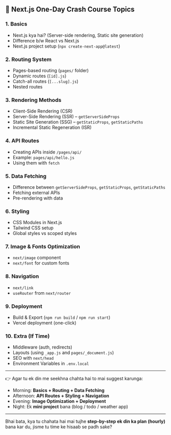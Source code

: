 

## 📌 Next.js One-Day Crash Course Topics

### 1. **Basics**

- Next.js kya hai? (Server-side rendering, Static site generation)
- Difference b/w React vs Next.js
- Next.js project setup (`npx create-next-app@latest`)

### 2. **Routing System**

- Pages-based routing (`pages/` folder)
- Dynamic routes (`[id].js`)
- Catch-all routes (`[...slug].js`)
- Nested routes

### 3. **Rendering Methods**

- Client-Side Rendering (CSR)
- Server-Side Rendering (SSR) – `getServerSideProps`
- Static Site Generation (SSG) – `getStaticProps`, `getStaticPaths`
- Incremental Static Regeneration (ISR)

### 4. **API Routes**

- Creating APIs inside `/pages/api/`
- Example: `pages/api/hello.js`
- Using them with `fetch`

### 5. **Data Fetching**

- Difference between `getServerSideProps`, `getStaticProps`, `getStaticPaths`
- Fetching external APIs
- Pre-rendering with data

### 6. **Styling**

- CSS Modules in Next.js
- Tailwind CSS setup
- Global styles vs scoped styles

### 7. **Image & Fonts Optimization**

- `next/image` component
- `next/font` for custom fonts

### 8. **Navigation**

- `next/link`
- `useRouter` from `next/router`

### 9. **Deployment**

- Build & Export (`npm run build` / `npm run start`)
- Vercel deployment (one-click)

### 10. **Extra (If Time)**

- Middleware (auth, redirects)
- Layouts (using `_app.js` and `pages/_document.js`)
- SEO with `next/head`
- Environment Variables in `.env.local`

---

👉 Agar tu ek din me seekhna chahta hai to mai suggest karunga:

- Morning: **Basics + Routing + Data Fetching**
- Afternoon: **API Routes + Styling + Navigation**
- Evening: **Image Optimization + Deployment**
- Night: Ek **mini project** bana (blog / todo / weather app)

---

Bhai bata, kya tu chahata hai mai tujhe **step-by-step ek din ka plan (hourly)** bana kar du, jisme tu time ke hisaab se padh sake?

